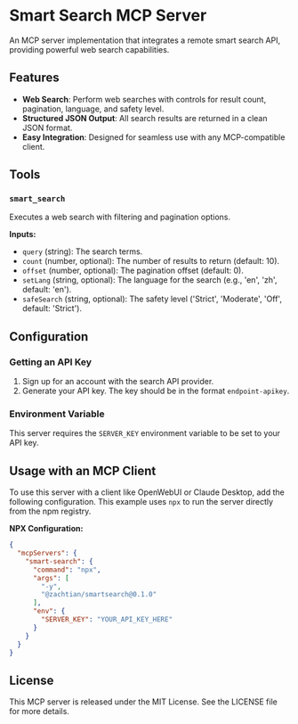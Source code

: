 # Smart Search MCP Server

An MCP server implementation that integrates a remote smart search API, providing powerful web search capabilities.

## Features

-   **Web Search**: Perform web searches with controls for result count, pagination, language, and safety level.
-   **Structured JSON Output**: All search results are returned in a clean JSON format.
-   **Easy Integration**: Designed for seamless use with any MCP-compatible client.

## Tools

### `smart_search`

Executes a web search with filtering and pagination options.

**Inputs:**

-   `query` (string): The search terms.
-   `count` (number, optional): The number of results to return (default: 10).
-   `offset` (number, optional): The pagination offset (default: 0).
-   `setLang` (string, optional): The language for the search (e.g., 'en', 'zh', default: 'en').
-   `safeSearch` (string, optional): The safety level ('Strict', 'Moderate', 'Off', default: 'Strict').

## Configuration

### Getting an API Key

1.  Sign up for an account with the search API provider.
2.  Generate your API key. The key should be in the format `endpoint-apikey`.

### Environment Variable

This server requires the `SERVER_KEY` environment variable to be set to your API key.

## Usage with an MCP Client

To use this server with a client like OpenWebUI or Claude Desktop, add the following configuration. This example uses `npx` to run the server directly from the npm registry.

**NPX Configuration:**

```json
{
  "mcpServers": {
    "smart-search": {
      "command": "npx",
      "args": [
        "-y",
        "@zachtian/smartsearch@0.1.0"
      ],
      "env": {
        "SERVER_KEY": "YOUR_API_KEY_HERE"
      }
    }
  }
}
```

## License

This MCP server is released under the MIT License. See the LICENSE file for more details.
